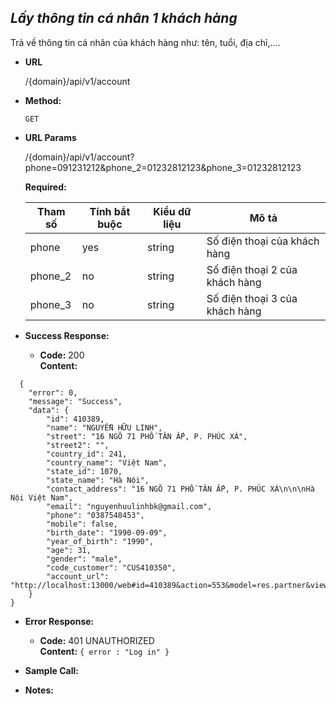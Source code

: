 ***Lấy thông tin cá nhân 1 khách hàng***
----
  Trả về thông tin cá nhân của khách hàng như: tên, tuổi, địa chỉ,....

* **URL**

   /{domain}/api/v1/account

* **Method:**
  
  `GET` 
  
*  **URL Params**

   /{domain}/api/v1/account?phone=091231212&phone_2=01232812123&phone_3=01232812123

   **Required:**
 
    | Tham số  | Tính bắt buộc  | Kiểu dữ liệu  | Mô tả  |
    |---|---|---|---|
    | phone | yes  | string  | Số điện thoại của khách hàng  |
    | phone_2 | no  | string  | Số điện thoại 2 của khách hàng  |
    | phone_3 | no  | string  | Số điện thoại 3 của khách hàng  |


* **Success Response:**
  
  * **Code:** 200 <br />
    **Content:** 
```
  {
    "error": 0,
    "message": "Success",
    "data": {
        "id": 410389,
        "name": "NGUYỄN HỮU LINH",
        "street": "16 NGÕ 71 PHỐ TÂN ẤP, P. PHÚC XÁ",
        "street2": "",
        "country_id": 241,
        "country_name": "Việt Nam",
        "state_id": 1070,
        "state_name": "Hà Nội",
        "contact_address": "16 NGÕ 71 PHỐ TÂN ẤP, P. PHÚC XÁ\n\n\nHà Nội Việt Nam",
        "email": "nguyenhuulinhbk@gmail.com",
        "phone": "0387548453",
        "mobile": false,
        "birth_date": "1990-09-09",
        "year_of_birth": "1990",
        "age": 31,
        "gender": "male",
        "code_customer": "CUS410350",
        "account_url": "http://localhost:13000/web#id=410389&action=553&model=res.partner&view_type=form&cids=0&menu_id=379"
    }
}
```

* **Error Response:**

  * **Code:** 401 UNAUTHORIZED <br />
    **Content:** `{ error : "Log in" }`


* **Sample Call:**



* **Notes:**

